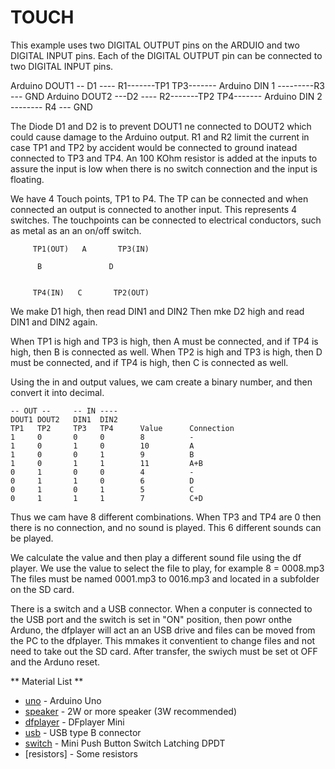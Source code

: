 
# TOUCH 

This example uses two DIGITAL OUTPUT pins on the ARDUIO and two DIGITAL INPUT pins.
Each of the DIGITAL OUTPUT pin can be connected to two DIGITAL INPUT pins.

 Arduino DOUT1 -- D1 ---- R1-------TP1    TP3------- Arduino DIN 1 ---------R3 --- GND
 Arduino DOUT2 ---D2 ---- R2-------TP2    TP4------- Arduino DIN 2 -------- R4 --- GND

The Diode D1 and D2 is to prevent DOUT1 ne connected to DOUT2 which could cause damage to the Arduino  output.
R1 and R2 limit the current in case TP1 and TP2 by accident would be connected to ground inatead connected to TP3 and TP4.
An 100 KOhm resistor is added at the inputs to assure the input is low when there is no switch connection and the input is floating.

We have 4 Touch points, TP1 to P4. The TP can be connected and when connected
an output is connected to another input. This represents 4 switches.
The touchpoints can be connected to electrical conductors, such as metal as an an on/off switch.

         TP1(OUT)   A       TP3(IN)
    
          B               D
   

         TP4(IN)   C       TP2(OUT)

We make D1 high, then read DIN1 and DIN2 
Then mke D2 high and read DIN1 and DIN2 again.

When TP1 is high and TP3 is high, then A must be connected, and if TP4 is high, then B is connected as well.
When TP2 is high and TP3 is high, then D must be connected, and if TP4 is high, then C is connected as well.

Using the in and output values, we cam create a binary number, and then convert it into decimal.

    -- OUT --     -- IN ----
    DOUT1 DOUT2   DIN1  DIN2
    TP1   TP2     TP3   TP4      Value      Connection    
    1     0       0     0        8          -
    1     0       1     0        10         A
    1     0       0     1        9          B
    1     0       1     1        11         A+B 
    0     1       0     0        4          -
    0     1       1     0        6          D
    0     1       0     1        5          C
    0     1       1     1        7          C+D

Thus we cam have 8 different combinations.
When TP3 and TP4 are 0 then there is no connection, and no sound is played.
This 6 different sounds can be played.


We calculate the value and then play a different sound file using the df player.
We use the value to select the file to play, for example 8 = 0008.mp3
The files must be named 0001.mp3 to 0016.mp3 and located in a subfolder on the SD card.

There is a switch and a USB connector. When a conputer is connected to the USB port and the switch is set in "ON" position, then powr onthe Arduno, the dfplayer will act an an USB drive and files can be moved from the PC to the dfplayer. 
This mmakes it conventient to change files and not need to take out the SD card.  After transfer, the swiych must be set ot OFF and the Arduno reset.


** Material List **


* [uno] - Arduino Uno 
* [speaker] - 2W or more speaker (3W recommended)
* [dfplayer] - DFplayer Mini
* [usb] - USB type B connector
* [switch] - Mini Push Button Switch Latching DPDT
* [resistors] - Some resistors

[uno]:  https://www.arduino.cc/	
[speaker]: https://www.amazon.com/2w-speaker/s?k=2w+speaker
[usb]: https://www.molex.com/molex/products/datasheet.jsp?part=active/0670687041_IO_CONNECTORS.xml
[switch]: https://www.e-switch.com/product-catalog/pushbutton/product-lines/tl2230-series-pushbutton-switches
[dfplayer]: https://www.dfrobot.com/product-1121.html
[switch]: https://www.e-switch.com/product-catalog/pushbutton/product-lines/tl2230-series-pushbutton-switches
	 

 
